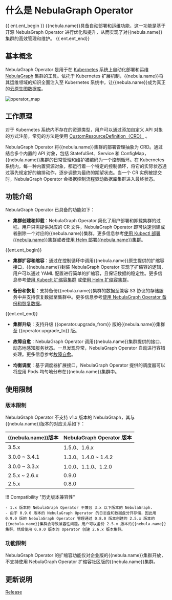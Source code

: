 # 什么是 NebulaGraph Operator

{{ ent.ent_begin }}
{{nebula.name}}具备自动部署和运维功能，这一功能是基于开源 NebulaGraph Operator 进行优化和提升，从而实现了对{{nebula.name}}集群的高效管理和维护。
{{ ent.ent_end}}

## 基本概念

NebulaGraph Operator 是用于在 [Kubernetes](https://kubernetes.io) 系统上自动化部署和运维 [NebulaGraph](https://github.com/vesoft-inc/nebula) 集群的工具。依托于 Kubernetes 扩展机制，{{nebula.name}}将其运维领域的知识全面注入至 Kubernetes 系统中，让{{nebula.name}}成为真正的[云原生图数据库](https://www.nebula-cloud.io/)。

![operator_map](https://docs-cdn.nebula-graph.com.cn/figures/operator_map_2022-09-08_18-55-18.png)

## 工作原理

对于 Kubernetes 系统内不存在的资源类型，用户可以通过添加自定义 API 对象的方式注册，常见的方法是使用 [CustomResourceDefinition（CRD）](https://kubernetes.io/docs/concepts/extend-kubernetes/api-extension/custom-resources/#customresourcedefinitions) 。

NebulaGraph Operator 将{{nebula.name}}集群的部署管理抽象为 CRD。通过结合多个内置的 API 对象，包括 StatefulSet、Service 和 ConfigMap，{{nebula.name}}集群的日常管理和维护被编码为一个控制循环。在 Kubernetes 系统内，每一种内置资源对象，都运行着一个特定的控制循环，将它的实际状态通过事先规定好的编排动作，逐步调整为最终的期望状态。当一个 CR 实例被提交时，NebulaGraph Operator 会根据控制流程驱动数据库集群进入最终状态。

## 功能介绍

NebulaGraph Operator 已具备的功能如下：

- **集群创建和卸载**：NebulaGraph Operator 简化了用户部署和卸载集群的过程。用户只需提供对应的 CR 文件，NebulaGraph Operator 即可快速创建或者删除一个对应的{{nebula.name}}集群。更多信息参考[使用 Kubectl 部署{{nebula.name}}集群](3.deploy-nebula-graph-cluster/3.1create-cluster-with-kubectl.md)或者[使用 Helm 部署{{nebula.name}}集群](3.deploy-nebula-graph-cluster/3.2create-cluster-with-helm.md)。

{{ent.ent_begin}}

- **集群扩容和缩容**：通过在控制循环中调用{{nebula.name}}原生提供的扩缩容接口，{{nebula.name}}封装 NebulaGraph Operator 实现了扩缩容的逻辑，用户可以通过 YAML 配置进行简单的扩缩容，且保证数据的稳定性。更多信息参考[使用 Kubeclt 扩缩容集群](3.deploy-nebula-graph-cluster/3.1create-cluster-with-kubectl.md#_3) 或[使用 Helm 扩缩容集群](3.deploy-nebula-graph-cluster/3.2create-cluster-with-helm.md#_2)。
  
- **备份和恢复**：支持备份{{nebula.name}}集群的数据至兼容 S3 协议的存储服务中并支持恢复数据至集群中。更多信息参考[使用 NebulaGraph Operator 备份和恢复数据](10.backup-restore-using-operator.md)。

{{ent.ent_end}}

- **集群升级**：支持升级 {{operator.upgrade_from}} 版的{{nebula.name}}集群至 {{operator.upgrade_to}} 版。  
  
- **故障自愈**：NebulaGraph Operator 调用{{nebula.name}}集群提供的接口，动态地感知服务状态。一旦发现异常，NebulaGraph Operator 自动进行容错处理。更多信息参考[故障自愈](5.operator-failover.md)。
  
- **均衡调度**：基于调度器扩展接口，NebulaGraph Operator 提供的调度器可以将应用 Pods 均匀地分布在{{nebula.name}}集群中。

## 使用限制

### 版本限制

NebulaGraph Operator 不支持 v1.x 版本的 NebulaGraph，其与{{nebula.name}}版本的对应关系如下：

| {{nebula.name}}版本 | NebulaGraph Operator 版本 |
| ------------------- | ------------------------- |
| 3.5.x               | 1.5.0、1.6.x                |
| 3.0.0 ~ 3.4.1       | 1.3.0、1.4.0 ~ 1.4.2      |
| 3.0.0 ~ 3.3.x       | 1.0.0、1.1.0、1.2.0       |
| 2.5.x ~ 2.6.x       | 0.9.0                     |
| 2.5.x               | 0.8.0                     |


!!! Compatibility "历史版本兼容性"

    - 1.x 版本的 NebulaGraph Operator 不兼容 3.x 以下版本的 NebulaGraph.
    - 由于 0.9.0 版本的 NebulaGraph Operator 的日志盘和数据盘分开存储，因此用 0.9.0 版的 NebulaGraph Operator 管理通过 0.8.0 版本创建的 2.5.x 版本的{{nebula.name}}集群会导致兼容性问题。用户可以备份 2.5.x 版本的{{nebula.name}}集群，然后使用 0.9.0 版本的 Operator 创建 2.6.x 版本集群。

### 功能限制

NebulaGraph Operator 的扩缩容功能仅对企业版的{{nebula.name}}集群开放，不支持使用 NebulaGraph Operator 扩缩容社区版的{{nebula.name}}集群。

## 更新说明

[Release](https://github.com/vesoft-inc/nebula-operator/releases/tag/{{operator.tag}})
